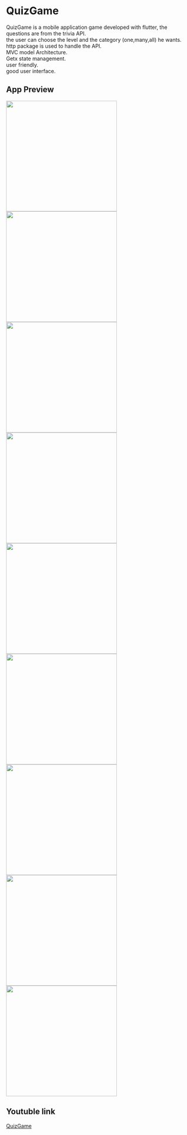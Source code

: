 # QuizGame

QuizGame is a mobile application game developed with flutter, the questions are from the trivia API.<br/>
the user can choose the level and the category (one,many,all) he wants.<br/>
http package is used to handle the API.<br/>
MVC model Architecture.<br/>
Getx state management.<br/>
user friendly.<br/>
good user interface.<br/>


## App Preview

<div>
<img src='https://user-images.githubusercontent.com/96690034/213422480-bbbf25fd-cfc1-43ce-a1f8-9b6ce5816da7.png' width='300'>
<img src='https://user-images.githubusercontent.com/96690034/213423590-8261e5fb-1701-438d-b820-1dc3e2622cdc.png' width='300'>
<img src='https://user-images.githubusercontent.com/96690034/213424206-6434d4f8-786c-4049-900e-350998f4a016.png' width='300'>
<img src='https://user-images.githubusercontent.com/96690034/213423770-9ceab421-7a7f-48ee-bfbe-db357448bac1.png' width='300'>
<img src='https://user-images.githubusercontent.com/96690034/213423762-ff1eae47-0533-49f2-bfc1-2349e4ed9039.png' width='300'>
<img src='https://user-images.githubusercontent.com/96690034/213423757-8d4f664b-0998-4977-9a44-6c551ad80147.png' width='300'>
<img src='https://user-images.githubusercontent.com/96690034/213423730-fee7b62f-ecb9-4c55-98c2-18489cc935f3.png' width='300'>
<img src='https://user-images.githubusercontent.com/96690034/213423736-cdeeafe4-f70b-4cdb-97f8-c7ae9a4f8153.png' width='300'>
<img src='https://user-images.githubusercontent.com/96690034/213423747-e71e72c1-52e8-45a1-a221-18d1fe3e7779.png' width='300'>
</div>

## Youtuble link
[QuizGame](https://youtu.be/-6g1DdO95Nc)
